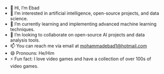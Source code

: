 - 👋 Hi, I’m Ebad
- 👀 I’m interested in artificial intelligence, open-source projects, and data science.
- 🌱 I’m currently learning and implementing  advanced machine learning techniques.
- 💞️ I’m looking to collaborate on open-source AI projects and data analysis tools.
- 📫 You can reach me via email at mohammadebad1@hotmail.com
- 😄 Pronouns: He/Him
- ⚡ Fun fact: I love video games and have a collection of over 100s of video games.

<!---
smebad/smebad is a ✨ special ✨ repository because its `README.md` (this file) appears on your GitHub profile.
You can click the Preview link to take a look at your changes.
--->
